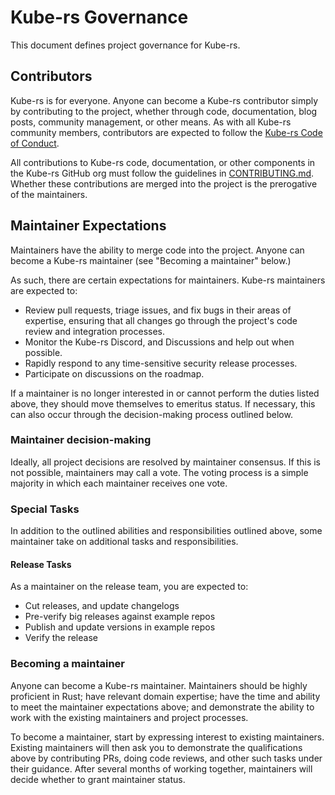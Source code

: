 # Kube-rs Governance

This document defines project governance for Kube-rs.

## Contributors

Kube-rs is for everyone. Anyone can become a Kube-rs contributor simply by contributing to the project, whether through code, documentation, blog posts, community management, or other means.
As with all Kube-rs community members, contributors are expected to follow the [Kube-rs Code of Conduct][coc].

All contributions to Kube-rs code, documentation, or other components in the Kube-rs GitHub org must follow the guidelines in [CONTRIBUTING.md][contrib].
Whether these contributions are merged into the project is the prerogative of the maintainers.

## Maintainer Expectations

Maintainers have the ability to merge code into the project. Anyone can become a Kube-rs maintainer (see "Becoming a maintainer" below.)

As such, there are certain expectations for maintainers. Kube-rs maintainers are expected to:

* Review pull requests, triage issues, and fix bugs in their areas of expertise, ensuring that all changes go through the project's code review and integration processes.
* Monitor the Kube-rs Discord, and Discussions and help out when possible.
* Rapidly respond to any time-sensitive security release processes.
* Participate on discussions on the roadmap.

If a maintainer is no longer interested in or cannot perform the duties listed above, they should move themselves to emeritus status.
If necessary, this can also occur through the decision-making process outlined below.

### Maintainer decision-making

Ideally, all project decisions are resolved by maintainer consensus.
If this is not possible, maintainers may call a vote.
The voting process is a simple majority in which each maintainer receives one vote.

### Special Tasks

In addition to the outlined abilities and responsibilities outlined above, some maintainer take on additional tasks and responsibilities.

#### Release Tasks

As a maintainer on the release team, you are expected to:

* Cut releases, and update changelogs
* Pre-verify big releases against example repos
* Publish and update versions in example repos
* Verify the release

### Becoming a maintainer

Anyone can become a Kube-rs maintainer. Maintainers should be highly proficient in Rust; have relevant domain expertise; have the time and ability to meet the maintainer expectations above; and demonstrate the ability to work with the existing maintainers and project processes.

To become a maintainer, start by expressing interest to existing maintainers.
Existing maintainers will then ask you to demonstrate the qualifications above by contributing PRs, doing code reviews, and other such tasks under their guidance.
After several months of working together, maintainers will decide whether to grant maintainer status.

[coc]: https://github.com/kube-rs/.github/blob/main/code-of-conduct.md
[contrib]: https://github.com/kube-rs/kube-rs/blob/master/CONTRIBUTING.md
